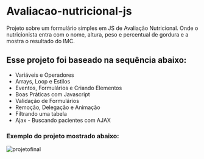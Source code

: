 # Avaliacao-nutricional-js

  Projeto sobre um formulário simples em JS de Avaliação Nutricional. Onde o nutricionista entra com o nome, altura, 
  peso e percentual de gordura e a mostra o resultado do IMC.

## Esse projeto foi baseado na sequência abaixo:

* Variáveis e Operadores
* Arrays, Loop e Estilos
* Eventos, Formulários e Criando Elementos
* Boas Práticas com Javascript
* Validação de Formulários
* Remoção, Delegação e Animação
* Filtrando uma tabela
* Ajax - Buscando pacientes com AJAX

### Exemplo do projeto mostrado abaixo:

![projetofinal](https://user-images.githubusercontent.com/50017221/72852728-3b87ce80-3c8e-11ea-9b04-b31d024186cf.png)
